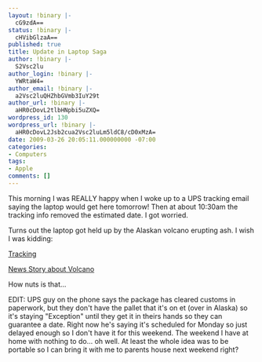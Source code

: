 ```yaml
---
layout: !binary |-
  cG9zdA==
status: !binary |-
  cHVibGlzaA==
published: true
title: Update in Laptop Saga
author: !binary |-
  S2Vsc2lu
author_login: !binary |-
  YWRtaW4=
author_email: !binary |-
  a2Vsc2luQHZhbGVmb3IuY29t
author_url: !binary |-
  aHR0cDovL2tlbHNpbi5uZXQ=
wordpress_id: 130
wordpress_url: !binary |-
  aHR0cDovL2Jsb2cua2Vsc2luLm5ldC8/cD0xMzA=
date: 2009-03-26 20:05:11.000000000 -07:00
categories:
- Computers
tags:
- Apple
comments: []
---
```

This morning I was REALLY happy when I woke up to a UPS tracking email saying the laptop would get here tomorrow! Then at about 10:30am the tracking info removed the estimated date. I got worried.

Turns out the laptop got held up by the Alaskan volcano erupting ash. I wish I was kidding:

<a href="http://wwwapps.ups.com/WebTracking/processRequest?HTMLVersion=5.0&Requester=NES&AgreeToTermsAndConditions=yes&loc=en_US&tracknum=1ZEV8502D335150172">Tracking</a>

<a href="http://latimesblogs.latimes.com/outposts/2009/03/the-national-th.html">News Story about Volcano</a>

How nuts is that...

EDIT: UPS guy on the phone says the package has cleared customs in paperwork, but they don't have the pallet that it's on et (over in Alaska) so it's staying "Exception" until they get it in theirs hands so they can guarantee a date. Right now he's saying it's scheduled for Monday so just delayed enough so I don't have it for this weekend. The weekend I have at home with nothing to do... oh well. At least the whole idea was to be portable so I can bring it with me to parents house next weekend right?
